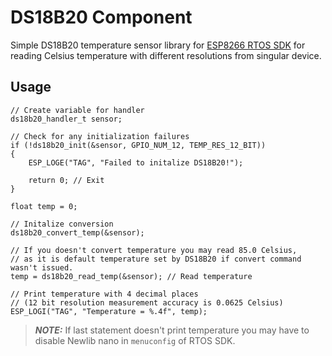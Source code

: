 # DS18B20 Component
Simple DS18B20 temperature sensor library for [ESP8266 RTOS SDK](https://github.com/espressif/ESP8266_RTOS_SDK) for reading Celsius temperature with different resolutions from singular device.

## Usage
```
// Create variable for handler
ds18b20_handler_t sensor;

// Check for any initialization failures
if (!ds18b20_init(&sensor, GPIO_NUM_12, TEMP_RES_12_BIT))        
{
    ESP_LOGE("TAG", "Failed to initalize DS18B20!");

    return 0; // Exit
} 

float temp = 0;

// Initalize conversion
ds18b20_convert_temp(&sensor);

// If you doesn't convert temperature you may read 85.0 Celsius, 
// as it is default temperature set by DS18B20 if convert command wasn't issued.
temp = ds18b20_read_temp(&sensor); // Read temperature

// Print temperature with 4 decimal places 
// (12 bit resolution measurement accuracy is 0.0625 Celsius)
ESP_LOGI("TAG", "Temperature = %.4f", temp);
```

> **_NOTE:_**  If last statement doesn't print temperature you may have to disable Newlib nano in `menuconfig` of RTOS SDK.